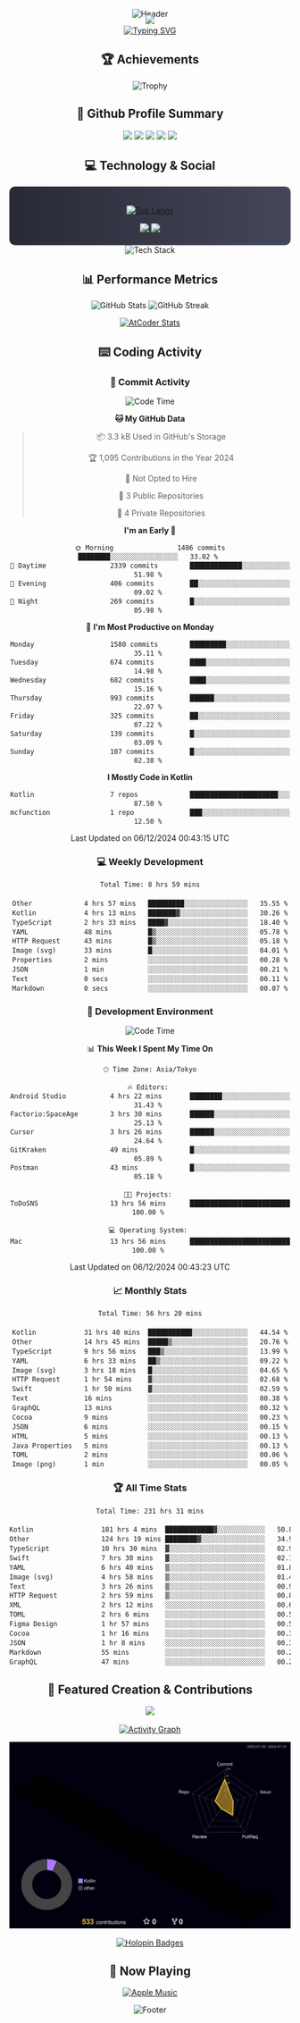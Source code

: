 <div align="center">
  
![Header](https://capsule-render.vercel.app/api?type=waving&color=gradient&customColorList=12&height=300&section=header&text=Welcome%20to%20Batapii's%20Universe&fontSize=50&animation=fadeIn&fontAlignY=40&desc=Android%20Developer%20|%20Kotlin%20LOVE%20)

<div style="margin-top: -20px;">
  <img src="https://readme-typing-svg.herokuapp.com/?lines=Crafting+Android+Experiences;Building+Tomorrow's+Apps+Today;Always+Learning,+Always+Growing&font=Fira%20Code&center=true&width=440&height=45&color=f75c7e&vCenter=true&size=22&pause=1000">
</div>

<a href="https://git.io/typing-svg">
  <img src="https://readme-typing-svg.demolab.com?font=Fira+Code&weight=600&size=28&duration=4000&pause=1000&center=true&vCenter=true&width=800&lines=Hey+there!+I'm+Batapii+%F0%9F%91%8B;Android+Developer+from+Japan+%F0%9F%87%AF%F0%9F%87%B5" alt="Typing SVG" />
</a>

## 🏆 Achievements

![Trophy](https://github-profile-trophy.vercel.app/?username=batapii&theme=onestar&no-frame=true&no-bg=true&column=8&rank=SSS,SS,S,AAA,AA,A,B,C&margin-w=10&margin-h=10)

## 🎯 Github Profile Summary

<div align="center">
  <img src="http://github-profile-summary-cards.vercel.app/api/cards/profile-details?username=batapii&theme=radical" />
  <img src="http://github-profile-summary-cards.vercel.app/api/cards/repos-per-language?username=batapii&theme=radical" />
  <img src="http://github-profile-summary-cards.vercel.app/api/cards/most-commit-language?username=batapii&theme=radical" />
  <img src="http://github-profile-summary-cards.vercel.app/api/cards/stats?username=batapii&theme=radical" />
  <img src="http://github-profile-summary-cards.vercel.app/api/cards/productive-time?username=batapii&theme=radical" />
</div>

## 💻 Technology & Social

<div align="center" style="background: linear-gradient(to right, #282A36, #44475A); padding: 20px; border-radius: 10px;">

[![Top Langs](https://github-readme-stats.vercel.app/api/top-langs/?username=batapii
)](https://github.com/anuraghazra/github-readme-stats)

<div style="margin-top: 15px">
<a href="https://github.com/batapii"><img src="https://img.shields.io/github/followers/batapii?style=for-the-badge&logo=github&label=Follow&color=ff6e96&labelColor=282A36"/></a>
<a href="https://twitter.com/batapii3939"><img src="https://img.shields.io/twitter/follow/batapii?style=for-the-badge&logo=twitter&color=1DA1F2&labelColor=282A36&label= Twitter"/></a>
</div>

</div>

<div align="center">
<img src="https://github-readme-tech-stack.vercel.app/api/cards?title=Tech+Stack&align=center&titleAlign=center&fontSize=20&lineHeight=10&lineCount=4&theme=github_dark&width=800&bg=%230D1117&badge=%23161B22&border=%2321262D&titleColor=%2358A6FF&line1=kotlin%2Ckotlin%2C0095D5%3Bandroid%2Candroid%2C00ff00%3Bjetpackcompose%2Cjetpack%2C4285F4%3B&line2=swift%2Cswift%2CFA7343%3Bfirebase%2Cfirebase%2CFFCA28%3Bgithub%2Cgithub%2C181717%3B&line3=typescript%2Ctypescript%2C3178C6%3Bgraphql%2Cgraphql%2CE10098%3Bsupabase%2Csupabase%2C3FCF8E%3B&line4=gradle%2Cgradle%2C02303A%3Bgitkraken%2Cgitkraken%2C179287%3Bpostman%2Cpostman%2CFF6C37%3B" alt="Tech Stack" />
</div>



## 📊 Performance Metrics

<div align="center">

![GitHub Stats](https://github-readme-stats.vercel.app/api?username=batapii&show_icons=true&theme=radical&hide_border=true&bg_color=0D1117)
![GitHub Streak](https://github-readme-streak-stats.herokuapp.com/?user=batapii&theme=radical&hide_border=true&background=0D1117)

[![AtCoder Stats](https://atcoder-readme-stats.vercel.app/stats/batapii3939?theme=dark&show_history=5&width=495)](https://github.com/iwbc-mzk/atcoder-readme-stats)

</div>

## ⌨️ Coding Activity

### 🌟 Commit Activity
<!--START_SECTION:commit-stats-->
![Code Time](http://img.shields.io/badge/Code%20Time-355%20hrs%2051%20mins-blue)

**🐱 My GitHub Data** 

> 📦 3.3 kB Used in GitHub's Storage 
 > 
> 🏆 1,095 Contributions in the Year 2024
 > 
> 🚫 Not Opted to Hire
 > 
> 📜 3 Public Repositories 
 > 
> 🔑 4 Private Repositories 
 > 
**I'm an Early 🐤** 

```text
🌞 Morning                1486 commits        ████████░░░░░░░░░░░░░░░░░   33.02 % 
🌆 Daytime                2339 commits        █████████████░░░░░░░░░░░░   51.98 % 
🌃 Evening                406 commits         ██░░░░░░░░░░░░░░░░░░░░░░░   09.02 % 
🌙 Night                  269 commits         █░░░░░░░░░░░░░░░░░░░░░░░░   05.98 % 
```
📅 **I'm Most Productive on Monday** 

```text
Monday                   1580 commits        █████████░░░░░░░░░░░░░░░░   35.11 % 
Tuesday                  674 commits         ████░░░░░░░░░░░░░░░░░░░░░   14.98 % 
Wednesday                682 commits         ████░░░░░░░░░░░░░░░░░░░░░   15.16 % 
Thursday                 993 commits         ██████░░░░░░░░░░░░░░░░░░░   22.07 % 
Friday                   325 commits         ██░░░░░░░░░░░░░░░░░░░░░░░   07.22 % 
Saturday                 139 commits         █░░░░░░░░░░░░░░░░░░░░░░░░   03.09 % 
Sunday                   107 commits         █░░░░░░░░░░░░░░░░░░░░░░░░   02.38 % 
```


**I Mostly Code in Kotlin** 

```text
Kotlin                   7 repos             ██████████████████████░░░   87.50 % 
mcfunction               1 repo              ███░░░░░░░░░░░░░░░░░░░░░░   12.50 % 
```




 Last Updated on 06/12/2024 00:43:15 UTC
<!--END_SECTION:commit-stats-->

### 💻 Weekly Development
<!--START_SECTION:wakatime-->

```txt
Total Time: 8 hrs 59 mins

Other             4 hrs 57 mins   █████████░░░░░░░░░░░░░░░░   35.55 %
Kotlin            4 hrs 13 mins   ███████▓░░░░░░░░░░░░░░░░░   30.26 %
TypeScript        2 hrs 33 mins   ████▓░░░░░░░░░░░░░░░░░░░░   18.40 %
YAML              48 mins         █▒░░░░░░░░░░░░░░░░░░░░░░░   05.78 %
HTTP Request      43 mins         █▒░░░░░░░░░░░░░░░░░░░░░░░   05.18 %
Image (svg)       33 mins         █░░░░░░░░░░░░░░░░░░░░░░░░   04.01 %
Properties        2 mins          ░░░░░░░░░░░░░░░░░░░░░░░░░   00.28 %
JSON              1 min           ░░░░░░░░░░░░░░░░░░░░░░░░░   00.21 %
Text              0 secs          ░░░░░░░░░░░░░░░░░░░░░░░░░   00.11 %
Markdown          0 secs          ░░░░░░░░░░░░░░░░░░░░░░░░░   00.07 %
```

<!--END_SECTION:wakatime-->

### 🔨 Development Environment
<!--START_SECTION:dev-stats-->
![Code Time](http://img.shields.io/badge/Code%20Time-355%20hrs%2051%20mins-blue)

📊 **This Week I Spent My Time On** 

```text
🕑︎ Time Zone: Asia/Tokyo

🔥 Editors: 
Android Studio           4 hrs 22 mins       ████████░░░░░░░░░░░░░░░░░   31.43 % 
Factorio:SpaceAge        3 hrs 30 mins       ██████░░░░░░░░░░░░░░░░░░░   25.13 % 
Cursor                   3 hrs 26 mins       ██████░░░░░░░░░░░░░░░░░░░   24.64 % 
GitKraken                49 mins             █░░░░░░░░░░░░░░░░░░░░░░░░   05.89 % 
Postman                  43 mins             █░░░░░░░░░░░░░░░░░░░░░░░░   05.18 % 

🐱‍💻 Projects: 
ToDoSNS                  13 hrs 56 mins      █████████████████████████   100.00 % 

💻 Operating System: 
Mac                      13 hrs 56 mins      █████████████████████████   100.00 % 
```


 Last Updated on 06/12/2024 00:43:23 UTC
<!--END_SECTION:dev-stats-->

### 📈 Monthly Stats
<!--START_SECTION:wakamonth-->

```txt
Total Time: 56 hrs 20 mins

Kotlin            31 hrs 40 mins  ███████████░░░░░░░░░░░░░░   44.54 %
Other             14 hrs 45 mins  █████▒░░░░░░░░░░░░░░░░░░░   20.76 %
TypeScript        9 hrs 56 mins   ███▒░░░░░░░░░░░░░░░░░░░░░   13.99 %
YAML              6 hrs 33 mins   ██▒░░░░░░░░░░░░░░░░░░░░░░   09.22 %
Image (svg)       3 hrs 18 mins   █░░░░░░░░░░░░░░░░░░░░░░░░   04.65 %
HTTP Request      1 hr 54 mins    ▓░░░░░░░░░░░░░░░░░░░░░░░░   02.68 %
Swift             1 hr 50 mins    ▓░░░░░░░░░░░░░░░░░░░░░░░░   02.59 %
Text              16 mins         ░░░░░░░░░░░░░░░░░░░░░░░░░   00.38 %
GraphQL           13 mins         ░░░░░░░░░░░░░░░░░░░░░░░░░   00.32 %
Cocoa             9 mins          ░░░░░░░░░░░░░░░░░░░░░░░░░   00.23 %
JSON              6 mins          ░░░░░░░░░░░░░░░░░░░░░░░░░   00.15 %
HTML              5 mins          ░░░░░░░░░░░░░░░░░░░░░░░░░   00.13 %
Java Properties   5 mins          ░░░░░░░░░░░░░░░░░░░░░░░░░   00.13 %
TOML              2 mins          ░░░░░░░░░░░░░░░░░░░░░░░░░   00.06 %
Image (png)       1 min           ░░░░░░░░░░░░░░░░░░░░░░░░░   00.05 %
```

<!--END_SECTION:wakamonth-->

### 🏆 All Time Stats
<!--START_SECTION:wakaalltime-->

```txt
Total Time: 231 hrs 31 mins

Kotlin                 181 hrs 4 mins  ████████████▓░░░░░░░░░░░░   50.89 %
Other                  124 hrs 19 mins ████████▓░░░░░░░░░░░░░░░░   34.94 %
TypeScript             10 hrs 30 mins  ▓░░░░░░░░░░░░░░░░░░░░░░░░   02.95 %
Swift                  7 hrs 30 mins   ▓░░░░░░░░░░░░░░░░░░░░░░░░   02.11 %
YAML                   6 hrs 40 mins   ▒░░░░░░░░░░░░░░░░░░░░░░░░   01.87 %
Image (svg)            4 hrs 58 mins   ▒░░░░░░░░░░░░░░░░░░░░░░░░   01.40 %
Text                   3 hrs 26 mins   ▒░░░░░░░░░░░░░░░░░░░░░░░░   00.97 %
HTTP Request           2 hrs 59 mins   ▒░░░░░░░░░░░░░░░░░░░░░░░░   00.84 %
XML                    2 hrs 12 mins   ░░░░░░░░░░░░░░░░░░░░░░░░░   00.62 %
TOML                   2 hrs 6 mins    ░░░░░░░░░░░░░░░░░░░░░░░░░   00.59 %
Figma Design           1 hr 57 mins    ░░░░░░░░░░░░░░░░░░░░░░░░░   00.55 %
Cocoa                  1 hr 16 mins    ░░░░░░░░░░░░░░░░░░░░░░░░░   00.36 %
JSON                   1 hr 8 mins     ░░░░░░░░░░░░░░░░░░░░░░░░░   00.32 %
Markdown               55 mins         ░░░░░░░░░░░░░░░░░░░░░░░░░   00.26 %
GraphQL                47 mins         ░░░░░░░░░░░░░░░░░░░░░░░░░   00.22 %
```

<!--END_SECTION:wakaalltime-->


## 🌟 Featured Creation & Contributions

<div align="center">
  <a href="https://github.com/batapii/ToDoSNS">
    <img src="https://github-readme-stats.vercel.app/api/pin/?username=batapii&repo=ToDoSNS&theme=radical&hide_border=true&bg_color=0D1117" />
  </a>

[![Activity Graph](https://github-readme-activity-graph.vercel.app/graph?username=batapii&custom_title=Contribution%20Graph&hide_border=true&theme=radical&bg_color=0D1117)](https://github.com/ashutosh00710/github-readme-activity-graph)

![3D Contrib](./profile-3d-contrib/profile-night-rainbow.svg)

[![Holopin Badges](https://holopin.me/batapii)](https://holopin.io/@batapii)

</div>

## 🎵 Now Playing

<div align="center">
  
[![Apple Music](https://music-profile.rayriffy.com/theme/dark.svg?uid=001005.6598667d2ffd4a10a4f429edd0ba24c4.1156)](https://github.com/rayriffy/apple-music-github-profile)

</div>

![Footer](https://capsule-render.vercel.app/api?type=waving&color=gradient&customColorList=12&height=100&section=footer)

</div>
